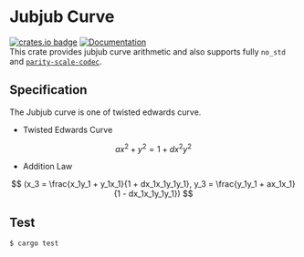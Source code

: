 # Jubjub Curve
[![crates.io badge](https://img.shields.io/crates/v/jub-jub.svg)](https://crates.io/crates/jub-jub) [![Documentation](https://docs.rs/jub-jub/badge.svg)](https://docs.rs/jub-jub)  
This crate provides jubjub curve arithmetic and also supports fully `no_std` and [`parity-scale-codec`](https://github.com/paritytech/parity-scale-codec).

## Specification
The Jubjub curve is one of twisted edwards curve.

- Twisted Edwards Curve

$$
ax^2 + y^2 = 1 + dx^2y^2
$$

- Addition Law

$$
(x_3 = \frac{x_1y_1 + y_1x_1}{1 + dx_1x_1y_1y_1}, y_3 = \frac{y_1y_1 + ax_1x_1}{1 - dx_1x_1y_1y_1})
$$

## Test

```shell
$ cargo test
```
